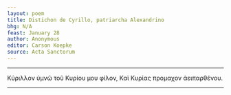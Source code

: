 ```yaml
---
layout: poem
title: Distichon de Cyrillo, patriarcha Alexandrino
bhg: N/A
feast: January 28
author: Anonymous
editor: Carson Koepke
source: Acta Sanctorum
---
```


---

Κύριλλον ὑμνῶ τοῦ Κυρίου μου φίλον,
Καὶ Κυρίας προμαχον ἀειπαρθένου.

---
